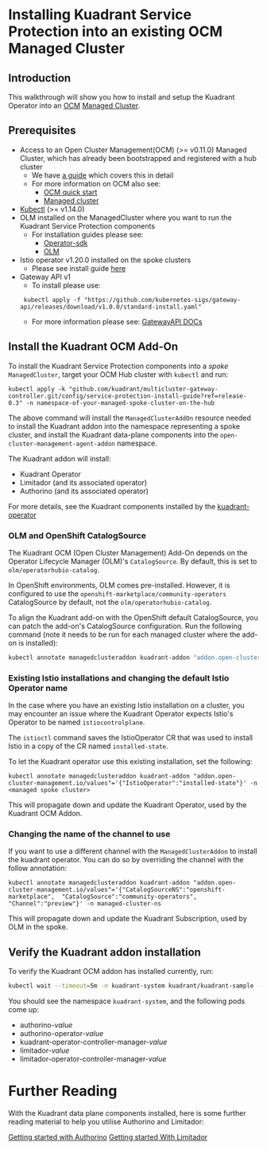# Installing Kuadrant Service Protection into an existing OCM Managed Cluster

## Introduction
This walkthrough will show you how to install and setup the Kuadrant Operator into an [OCM](https://open-cluster-management.io/) [Managed Cluster](https://open-cluster-management.io/concepts/managedcluster/).

## Prerequisites
- Access to an Open Cluster Management(OCM) (>= v0.11.0) Managed Cluster, which has already been bootstrapped and registered with a hub cluster
  - We have [a guide](./control-plane-installation.md) which covers this in detail
  - For more information on OCM also see:
    - [OCM quick start](https://open-cluster-management.io/getting-started/quick-start)
    - [Managed cluster](https://open-cluster-management.io/concepts/managedcluster/)
- [Kubectl](https://kubernetes.io/docs/tasks/tools/#kubectl) (>= v1.14.0)
- OLM installed on the ManagedCluster where you want to run the Kuadrant Service Protection components
  - For installation guides please see: 
    - [Operator-sdk](https://sdk.operatorframework.io/docs/installation/)
    - [OLM](https://olm.operatorframework.io/docs/getting-started/)
- Istio operator v1.20.0 installed on the spoke clusters
  - Please see install guide [here](https://preliminary.istio.io/latest/docs/setup/install/operator/)
- Gateway API v1
  - To install please use:
   ```
    kubectl apply -f "https://github.com/kubernetes-sigs/gateway-api/releases/download/v1.0.0/standard-install.yaml"
    ```
  * For more information please see: [GatewayAPI DOCs](https://preliminary.istio.io/latest/docs/tasks/traffic-management/ingress/gateway-api/)

## Install the Kuadrant OCM Add-On
To install the Kuadrant Service Protection components into a *spoke* `ManagedCluster`, target your OCM Hub cluster with `kubectl` and run:

```
kubectl apply -k "github.com/kuadrant/multicluster-gateway-controller.git/config/service-protection-install-guide?ref=release-0.3" -n namespace-of-your-managed-spoke-cluster-on-the-hub
```

The above command will install the `ManagedClusterAddOn` resource needed to install the Kuadrant addon into the namespace representing a spoke cluster, and install the Kuadrant data-plane components into the `open-cluster-management-agent-addon` namespace. 

The Kuadrant addon will install:

* Kuadrant Operator
* Limitador (and its associated operator)
* Authorino  (and its associated operator)

For more details, see the Kuadrant components installed by the [kuadrant-operator](https://github.com/Kuadrant/kuadrant-operator#kuadrant-components)

### OLM and OpenShift CatalogSource

The Kuadrant OCM (Open Cluster Management) Add-On depends on the Operator Lifecycle Manager (OLM)'s `CatalogSource`. By default, this is set to `olm/operatorhubio-catalog`.

In OpenShift environments, OLM comes pre-installed. However, it is configured to use the `openshift-marketplace/community-operators` CatalogSource by default, not the `olm/operatorhubio-catalog`.

To align the Kuadrant add-on with the OpenShift default CatalogSource, you can patch the add-on's CatalogSource configuration. Run the following command (note it needs to be run for each managed cluster where the add-on is installed): 

```bash
kubectl annotate managedclusteraddon kuadrant-addon "addon.open-cluster-management.io/values"='{"CatalogSource":"community-operators", "CatalogSourceNS":"openshift-marketplace"}' -n managed-cluster-ns
```

### Existing Istio installations and changing the default Istio Operator name
In the case where you have an existing Istio installation on a cluster, you may encounter an issue where the Kuadrant Operator expects Istio's Operator to be named `istiocontrolplane`.

The `istioctl` command saves the IstioOperator CR that was used to install Istio in a copy of the CR named `installed-state`.

To let the Kuadrant operator use this existing installation, set the following:

`kubectl annotate managedclusteraddon kuadrant-addon "addon.open-cluster-management.io/values"='{"IstioOperator":"installed-state"}' -n <managed spoke cluster>`

This will propagate down and update the Kuadrant Operator, used by the Kuadrant OCM Addon.

### Changing the name of the channel to use

If you want to use a different channel with the `ManagedClusterAddon` to install the kuadrant operator. You can do so by overriding the channel with the follow annotation:

`kubectl annotate managedclusteraddon kuadrant-addon "addon.open-cluster-management.io/values"='{"CatalogSourceNS":"openshift-marketplace",  "CatalogSource":"community-operators", "Channel":"preview"}' -n managed-cluster-ns`

This will propagate down and update the Kuadrant Subscription, used by OLM in the spoke.

## Verify the Kuadrant addon installation

To verify the Kuadrant OCM addon has installed currently, run:

```bash
kubectl wait --timeout=5m -n kuadrant-system kuadrant/kuadrant-sample --for=condition=Ready
```

You should see the namespace `kuadrant-system`, and the following pods come up:
* authorino-*value*
* authorino-operator-*value*
* kuadrant-operator-controller-manager-*value*
* limitador-*value*
* limitador-operator-controller-manager-*value*

# Further Reading
With the Kuadrant data plane components installed, here is some further reading material to help you utilise Authorino and Limitador:

[Getting started with Authorino](https://docs.kuadrant.io/authorino/)
[Getting started With Limitador](https://docs.kuadrant.io/limitador-operator/)





